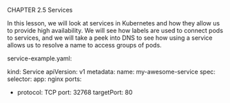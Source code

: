 CHAPTER 2.5
Services


In this lesson, we will look at services in Kubernetes and how they allow us to provide high availability. We will see how labels are used to connect pods to services, and we will take a peek into DNS to see how using a service allows us to resolve a name to access groups of pods.

service-example.yaml:

kind: Service
apiVersion: v1
metadata:
  name: my-awesome-service
spec:
  selector:
    app: nginx
  ports:
  - protocol: TCP
    port: 32768
    targetPort: 80
    
